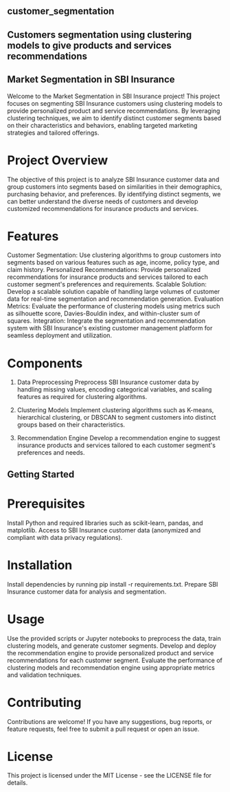  ## customer_segmentation
## Customers segmentation using clustering models to give products and services recommendations

## Market Segmentation in SBI Insurance
Welcome to the Market Segmentation in SBI Insurance project! This project focuses on segmenting SBI Insurance customers using clustering models to provide personalized product and service recommendations. By leveraging clustering techniques, we aim to identify distinct customer segments based on their characteristics and behaviors, enabling targeted marketing strategies and tailored offerings.


# Project Overview
The objective of this project is to analyze SBI Insurance customer data and group customers into segments based on similarities in their demographics, purchasing behavior, and preferences. By identifying distinct segments, we can better understand the diverse needs of customers and develop customized recommendations for insurance products and services.

# Features
Customer Segmentation: Use clustering algorithms to group customers into segments based on various features such as age, income, policy type, and claim history.
Personalized Recommendations: Provide personalized recommendations for insurance products and services tailored to each customer segment's preferences and requirements.
Scalable Solution: Develop a scalable solution capable of handling large volumes of customer data for real-time segmentation and recommendation generation.
Evaluation Metrics: Evaluate the performance of clustering models using metrics such as silhouette score, Davies-Bouldin index, and within-cluster sum of squares.
Integration: Integrate the segmentation and recommendation system with SBI Insurance's existing customer management platform for seamless deployment and utilization.

# Components
1. Data Preprocessing
Preprocess SBI Insurance customer data by handling missing values, encoding categorical variables, and scaling features as required for clustering algorithms.

2. Clustering Models
Implement clustering algorithms such as K-means, hierarchical clustering, or DBSCAN to segment customers into distinct groups based on their characteristics.

3. Recommendation Engine
Develop a recommendation engine to suggest insurance products and services tailored to each customer segment's preferences and needs.

## Getting Started

# Prerequisites
Install Python and required libraries such as scikit-learn, pandas, and matplotlib.
Access to SBI Insurance customer data (anonymized and compliant with data privacy regulations).

# Installation

Install dependencies by running pip install -r requirements.txt.
Prepare SBI Insurance customer data for analysis and segmentation.

# Usage
Use the provided scripts or Jupyter notebooks to preprocess the data, train clustering models, and generate customer segments.
Develop and deploy the recommendation engine to provide personalized product and service recommendations for each customer segment.
Evaluate the performance of clustering models and recommendation engine using appropriate metrics and validation techniques.

# Contributing
Contributions are welcome! If you have any suggestions, bug reports, or feature requests, feel free to submit a pull request or open an issue.

# License
This project is licensed under the MIT License - see the LICENSE file for details.



